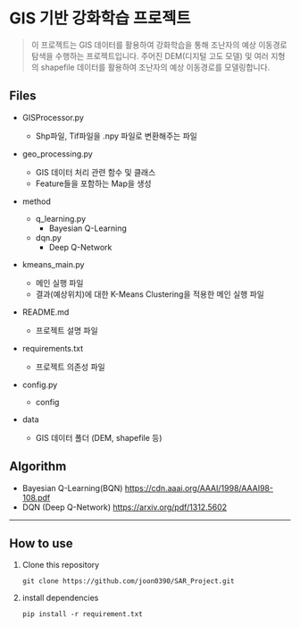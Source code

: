 # GIS 기반 강화학습 프로젝트

> 이 프로젝트는 GIS 데이터를 활용하여 강화학습을 통해 조난자의 예상 이동경로 탐색을 수행하는 프로젝트입니다. 주어진 DEM(디지털 고도 모델) 및 여러 지형의 shapefile 데이터를 활용하여 조난자의 예상 이동경로를 모델링합니다.

## Files
- GISProcessor.py
    - Shp파일, Tif파일을 .npy 파일로 변환해주는 파일
      
- geo_processing.py 
    - GIS 데이터 처리 관련 함수 및 클래스
    - Feature들을 포함하는 Map을 생성
      
- method
    - q_learning.py 
        - Bayesian Q-Learning 
    - dqn.py
        - Deep Q-Network
          
- kmeans_main.py 
    - 메인 실행 파일
    - 결과(예상위치)에 대한 K-Means Clustering을 적용한 메인 실행 파일
      
- README.md
    - 프로젝트 설명 파일
      
- requirements.txt 
    - 프로젝트 의존성 파일
      
- config.py
    - config
      
- data 
    - GIS 데이터 폴더 (DEM, shapefile 등)

## Algorithm

- Bayesian Q-Learning(BQN)
    https://cdn.aaai.org/AAAI/1998/AAAI98-108.pdf
- DQN (Deep Q-Network)
    https://arxiv.org/pdf/1312.5602

---
## How to use
1. Clone this repository
   ``` 
   git clone https://github.com/joon0390/SAR_Project.git
   ``` 

2. install dependencies
   ```
   pip install -r requirement.txt
   ``` 
